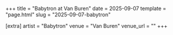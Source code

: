 +++
title = "Babytron at Van Buren"
date = 2025-09-07
template = "page.html"
slug = "2025-09-07-babytron"

[extra]
artist = "Babytron"
venue = "Van Buren"
venue_url = ""
+++
